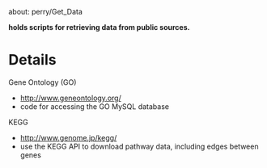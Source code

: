about: perry/Get\_Data

**holds scripts for retrieving data from public sources.**

# Details #

Gene Ontology (GO)
  * http://www.geneontology.org/
  * code for accessing the GO MySQL database

KEGG
  * http://www.genome.jp/kegg/
  * use the KEGG API to download pathway data, including edges between genes